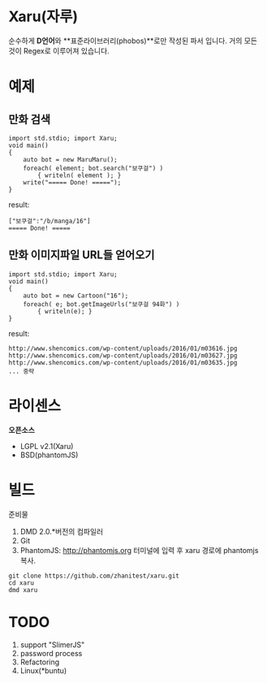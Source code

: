 # Xaru(자루)
순수하게 **D언어**와 **표준라이브러리(phobos)**로만 작성된 파서 입니다. 거의 모든 것이 Regex로 이루어져 있습니다.



# 예제
## 만화 검색
```
import std.stdio; import Xaru;
void main()
{
	auto bot = new MaruMaru();
	foreach( element; bot.search("보쿠걸") )
		{ writeln( element ); }
	write("===== Done! =====");
}
```

result:
```
["보쿠걸":"/b/manga/16"]
===== Done! =====
```

## 만화 이미지파일 URL들 얻어오기
```
import std.stdio; import Xaru;
void main()
{
	auto bot = new Cartoon("16");
	foreach( e; bot.getImageUrls("보쿠걸 94화") )
		{ writeln(e); }
}
```

result:
```
http://www.shencomics.com/wp-content/uploads/2016/01/m03616.jpg
http://www.shencomics.com/wp-content/uploads/2016/01/m03627.jpg
http://www.shencomics.com/wp-content/uploads/2016/01/m03635.jpg
... 중략
```



# 라이센스
**오픈소스**
 * LGPL v2.1(Xaru)
 * BSD(phantomJS)



# 빌드
준비물
  1. DMD 2.0.*버전의 컴파일러
  2. Git
  3. PhantomJS: http://phantomjs.org
터미널에 입력 후 xaru 경로에 phantomjs 복사.
```
git clone https://github.com/zhanitest/xaru.git
cd xaru
dmd xaru
```



# TODO
  1. support "SlimerJS"
  2. password process
  3. Refactoring
  4. Linux(*buntu)
